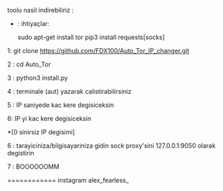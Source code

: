 


toolu nasil indirebiliriz :

* : ihtiyaçlar:

  sudo apt-get install tor
  pip3 install requests[socks]


1: git clone https://github.com/FDX100/Auto_Tor_IP_changer.git

2 : cd Auto_Tor

3 : python3 install.py

4 : terminale (aut) yazarak calistirabilirsiniz
  
5 : IP saniyede kac kere degisiceksin

6: IP yi kac kere degisiceksin

*[0 sinirsiz IP degisimi]

6 : tarayiciniza/bilgisayariniza gidin sock proxy'sini 127.0.0.1:9050 olarak degistirin

7 : BOOOOOOMM 

============
instagram alex_fearless_
